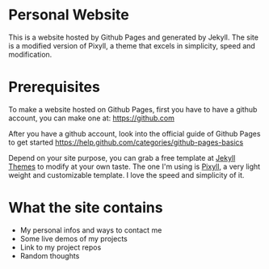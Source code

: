 # Personal Website
This is a website hosted by Github Pages and generated by Jekyll. The site is a modified version of Pixyll, a theme that excels in simplicity, speed and modification.

# Prerequisites
To make a website hosted on Github Pages, first you have to have a github account, you can make one at:
https://github.com

After you have a github account, look into the official guide of Github Pages to get started
https://help.github.com/categories/github-pages-basics

Depend on your site purpose, you can grab a free template at [Jekyll Themes](http://jekyllthemes.org/) to modify at your own taste.
The one I'm using is [Pixyll](http://pixyll.com/), a very light weight and customizable template. I love the speed and simplicity of it.

# What the site contains
* My personal infos and ways to contact me
* Some live demos of my projects
* Link to my project repos
* Random thoughts


 
